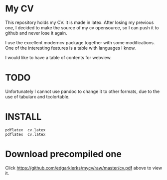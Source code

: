 # My CV #

This repository holds my CV. It is made in latex. After losing my previous one, I decided to make the source of my cv opensource, so I can push it to github and never lose it again.

I use the excellent moderncv package together with some modifications. One of the interesting features is a table with languages I know.

I would like to have a table of contents for webview.

# TODO

Unfortunately I cannot use pandoc to change it to other formats, due to the use of tabularx  and tcolortable.

# INSTALL

	pdflatex  cv.latex
	pdflatex  cv.latex

# Download precompiled one

Click https://github.com/edgarklerks/mycv/raw/master/cv.pdf  above to view it.
